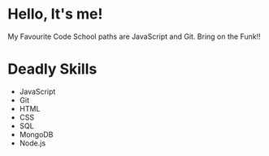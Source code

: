 Hello, It's me!
===============

My Favourite Code School paths are JavaScript and Git.  Bring on the Funk!!

Deadly Skills
=============

* JavaScript
* Git
* HTML
* CSS
* SQL
* MongoDB
* Node.js
